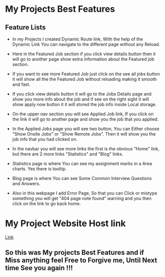 # My Projects Best Features

## Feature Lists

* In my Projects I created Dynamic Route link, With the
help of the Dynamic Link You can navigate to the different page without any Reload.

* Here in the Featured Job section if you click view details button
then it will go to another page show extra information about the Featured job section.

* If you want to see more Featured Job just click on the see all jobs button it will show all the the Featured Job without reloading making it smooth and fast.

* If you click view details button it will go to the Jobs Details page and show you more info about the job and if see on the right sight it will show apply now button it it will stored the job info inside Local storage.

* On the upper nav section you will see Applied Job link, If you click on the link it will go to another page and show you the job that you applied.

* In the Applied Jobs page you will see two button, You can Either choose "Show Onsite Jobs" or "Show Remote Jobs". Then it will show you the job info that you had clicked on.

* In the navbar you will see more links the first is the obvious "Home" link, but there are 2 more links "Statistics" and "Blog" links.

* Statistics page is where You can see my assignment marks in a Area charts. Yes there is tooltip.

* Blog page is where You can see Some Common Interview Questions and Answers.

* Also in this webpage I add Error Page, So that you can Click or mistype something you will get "404 page note found" warning and you then click on the link to go back home.

# My Project Website Host link
[Link](https://job-navigator-me.netlify.app/)

## So this was My projects Best Features and if Miss anything feel Free to Forgive me, Until Next time See you again !!!